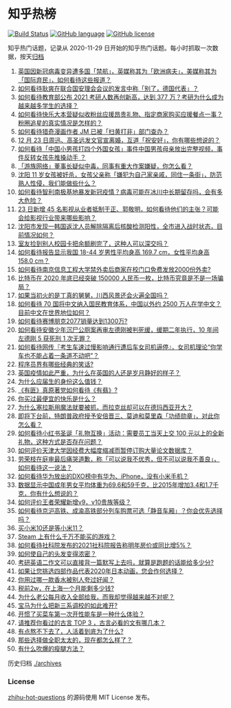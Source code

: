 # 知乎热榜
[![Build Status](https://github.com/ToWeLong/zhihu-hot-questions/workflows/CI/badge.svg)](https://github.com/ToWeLong/zhihu-hot-questions/actions)
[![GitHub language](https://img.shields.io/badge/language-golang-orange.svg)](https://golang.org/)
[![GitHub license](https://img.shields.io/github/license/ToWeLong/zhihu-hot-questions)](https://github.com/ToWeLong/zhihu-hot-questions/blob/main/LICENSE)

知乎热门话题，记录从 2020-11-29 日开始的知乎热门话题。每小时抓取一次数据，按天[归档](./archives)

<!-- BEGIN -->

1. [英国因新冠病毒变异遭多国「禁航」，英媒称其为「欧洲病夫」，美媒称其为「国际弃民」，如何看待这些报道？](https://www.zhihu.com/question/435986866)
1. [如何看待耿爽在联合国安理会会议的发言中称「别了，德国代表」？](https://www.zhihu.com/question/436128707)
1. [如何看待教育部公布 2021 考研人数再创新高，达到 377 万？考研为什么成为越来越多学生的选择？](https://www.zhihu.com/question/436124082)
1. [如何看待快乐大本营疑似收粉丝应援昂贵礼物、指定商家购买应援餐点一事？粉圈追星的真实情况是怎样的？](https://www.zhihu.com/question/435913913)
1. [如何看待猎奇漫画作者 JM 已被「扫黄打非」部门查办？](https://www.zhihu.com/question/436168334)
1. [12 月 23 日周迅、高圣远发文官宣离婚，互道「祝安好」，你有哪些想说的？](https://www.zhihu.com/question/436116521)
1. [如何看待「中国小男孩打四个外国女孩」事件中国男孩母亲放出完整视频，事件反转女孩先推搡动手 ？](https://www.zhihu.com/question/436149547)
1. [「游族网络」董事长疑似中毒，同事有重大作案嫌疑，你怎么看？](https://www.zhihu.com/question/436136515)
1. [沈阳 11 岁女孩被奸杀，女孩父亲称「嫌犯为自己家亲戚，同住一条街」，防范熟人性侵，我们能做些什么？](https://www.zhihu.com/question/436058156)
1. [如何看待智利南极基地暴发新冠疫情？病毒可能在冰川中长期留存吗，会有多大危险？](https://www.zhihu.com/question/435977700)
1. [23 日新增 45 名影视从业者抵制于正、郭敬明，如何看待他们的主张？可能会给影视行业带来哪些影响？](https://www.zhihu.com/question/436094086)
1. [沈阳市发现一韩国返沈人员解除隔离后核酸检测阳性，全市进入战时状态，目前情况如何？](https://www.zhihu.com/question/436134088)
1. [室友捡到别人校园卡把余额刷完了，这种人可以深交吗？](https://www.zhihu.com/question/434283173)
1. [如何看待报告显示我国 18-44 岁男性平均身高 169.7 cm，女性平均身高 158.0 cm？](https://www.zhihu.com/question/436103283)
1. [如何看待南京信息工程大学禁外卖后商家在校门口免费发放2000份外卖?](https://www.zhihu.com/question/436120256)
1. [比特币在 2020 年底已经突破 150000 人民币一枚，比特币究竟是不是一场骗局？](https://www.zhihu.com/question/435820949)
1. [如果当初火的是丁真的舅舅，川西风景还会火遍全国吗？](https://www.zhihu.com/question/433165515)
1. [如何看待 70 国将中文纳入国民教育体系，中国以外约 2500 万人在学中文？目前中文在世界地位如何？](https://www.zhihu.com/question/435994804)
1. [如何看待赛博朋克2077销量达到1300万?](https://www.zhihu.com/question/436095282)
1. [如何看待安徽少年沉尸公厕案再审左德刚被判死缓，缓期二年执行，10 年间左德刚 5 获死刑 1 次无罪？](https://www.zhihu.com/question/436104705)
1. [如何看待网传『考生车速过慢影响通行遭后车女司机逼停』，女司机理论“你学车也不能占着一条道不动吧”？](https://www.zhihu.com/question/435576549)
1. [程序员界有哪些经典的笑话?](https://www.zhihu.com/question/39441398)
1. [英国疫情如此严重，为什么在英国的人还是岁月静好的样子？](https://www.zhihu.com/question/436007016)
1. [为什么应届生的身份这么值钱？](https://www.zhihu.com/question/296366864)
1. [《有匪》真原著党如何看待《有翡》?](https://www.zhihu.com/question/435989146)
1. [你买过最便宜的快乐是什么？](https://www.zhihu.com/question/421788338)
1. [为什么塞拉斯用魔法就要被抓，而拉克丝却可以在德玛西亚开大？](https://www.zhihu.com/question/366815748)
1. [即将下台前，特朗普政府授予安倍晋三、莫迪和莫里森「功绩勋章」，对此你怎么看？](https://www.zhihu.com/question/435982189)
1. [如何看待小红书圣诞「礼物互换」活动：需要员工当天上交 100 元以上的全新礼物，这种方式是否存在问题？](https://www.zhihu.com/question/436157769)
1. [如何评价天津大学因经费大幅度缩减而暂停订购大量论文数据库？](https://www.zhihu.com/question/435699674)
1. [劳荣枝在庭审最后痛哭道歉，称「可以说我不优秀，但不可以说我不善良」，如何看待这一说法？](https://www.zhihu.com/question/436064488)
1. [如何看待华为放出的DXO榜中有华为、iPhone，没有小米手机？](https://www.zhihu.com/question/435839303)
1. [数据显示中国成年男女平均体重为69.6和59千克，比2015年增加3.4和1.7千克，你有什么想说的？](https://www.zhihu.com/question/436100819)
1. [如何评价王者荣耀新增v9，v10贵族等级？](https://www.zhihu.com/question/435422625)
1. [如何看待京沪高铁、成渝高铁部分列车购票可选「静音车厢」？你会优先选择吗？](https://www.zhihu.com/question/436030763)
1. [买小米10还是等小米11？](https://www.zhihu.com/question/429543310)
1. [Steam 上有什么千万不能买的游戏？](https://www.zhihu.com/question/41241675)
1. [如何看待社科院发布的2021社科院报告称明年房价或同比增5%？](https://www.zhihu.com/question/435956295)
1. [如何使自己的头发变得浓密？](https://www.zhihu.com/question/37357338)
1. [考研英语二作文可以直接背一篇默写上去吗，就算是跑题的话能给多少分?](https://www.zhihu.com/question/427204513)
1. [如果让您挑选四部作品代表2020年日本动画，您会作何选择？](https://www.zhihu.com/question/434129462)
1. [你用过哪一款香水被别人夸过好闻？](https://www.zhihu.com/question/336853934)
1. [税前2w，在上海一个月能剩多少钱?](https://www.zhihu.com/question/434022384)
1. [为什么老公每月收入全部给我，而我却觉得越来越不对呢？](https://www.zhihu.com/question/434293862)
1. [宝马为什么把新三系调校的如此难开?](https://www.zhihu.com/question/424847538)
1. [开惯了买菜车第一次开性能车是一种什么体验？](https://www.zhihu.com/question/434997263)
1. [请推荐你看过的古言 TOP 3 ，古言必看的文有哪几本？](https://www.zhihu.com/question/421573116)
1. [有点熬不下去了，人活着到底为了什么?](https://www.zhihu.com/question/430909740)
1. [那些选择做全职太太的，现在都怎么样了？](https://www.zhihu.com/question/433193637)
1. [有什么吹爆的瘦腿方法？](https://www.zhihu.com/question/350781968)

<!-- END -->

历史归档 [./archives](./archives)


### License
[zhihu-hot-questions](https://github.com/towelong/zhihu-hot-questions) 的源码使用 MIT License 发布。